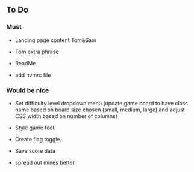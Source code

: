 ## To Do

### Must

- Landing page content Tom&Sam

- Tom extra phrase

- ReadMe 

- add nvmrc file

### Would be nice

- Set difficulty level dropdown menu (update game board to have class name based on board size chosen (small, medium, large) and adjust CSS width based on number of columns)

- Style game feel. 

- Create flag toggle.

- Save score data

- spread out mines better
